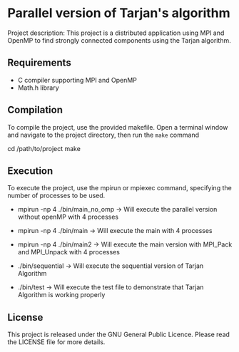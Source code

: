 # Parallel version of Tarjan's algorithm

Project description: This project is a distributed application using MPI and OpenMP to find strongly connected components using the Tarjan algorithm.


## Requirements
- C compiler supporting MPI and OpenMP
- Math.h library


## Compilation
To compile the project, use the provided makefile. Open a terminal window and navigate to the project directory, then run the `make` command

cd /path/to/project
make


## Execution
To execute the project, use the mpirun or mpiexec command, specifying the number of processes to be used.

 + mpirun -np 4 ./bin/main_no_omp -> Will execute the parallel version without openMP with 4 processes

 + mpirun -np 4 ./bin/main -> Will execute the main with 4 processes

 + mpirun -np 4 ./bin/main2 -> Will execute the main version with MPI_Pack and MPI_Unpack with 4 processes

 + ./bin/sequential -> Will execute the sequential version of Tarjan Algorithm 

 + ./bin/test -> Will execute the test file to demonstrate that Tarjan Algorithm is working properly

 
## License
This project is released under the GNU General Public Licence. Please read the LICENSE file for more details.
